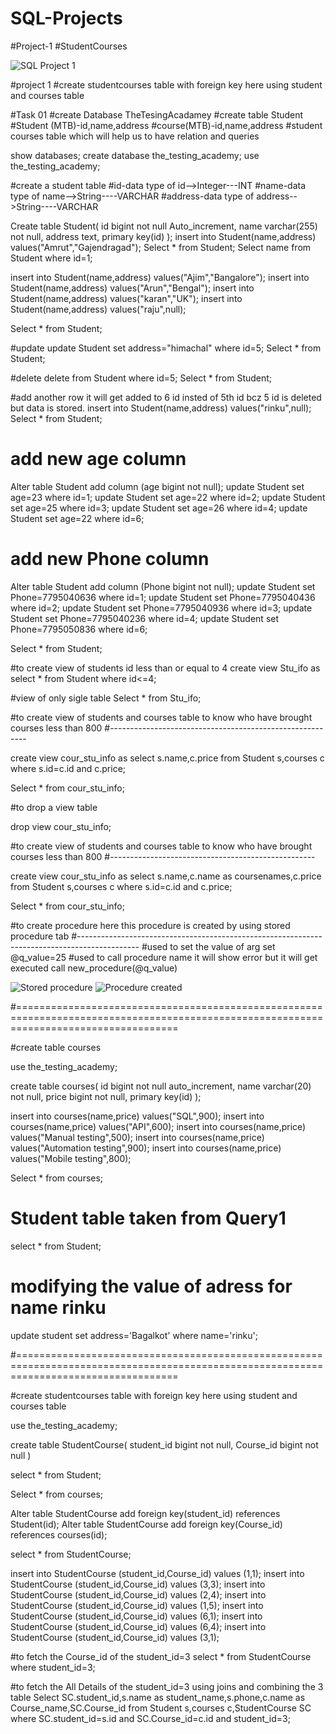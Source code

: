 # SQL-Projects

#Project-1 #StudentCourses 

![SQL Project 1](https://github.com/Aamrutraibagi/SQL-Projects/assets/120326509/4b897964-0e4f-47f7-b7e4-a818f9537dd7)

#project 1 #create studentcourses table with foreign key here using student and courses table

#Task 01 
#create Database TheTesingAcadamey
#create table Student
#Student (MTB)-id,name,address
#course(MTB)-id,name,address
#student courses table which will help us to have relation and queries

show databases;
create database the_testing_academy;
use the_testing_academy;

#create a student table
#id-data type of id-->Integer---INT
#name-data type of name-->String----VARCHAR
#address-data type of address-->String----VARCHAR

Create table Student(
id bigint not null Auto_increment,
name varchar(255) not null,
address text,
primary key(id)
);
insert into Student(name,address) values("Amrut","Gajendragad");
Select * from Student;
Select name from Student where id=1;

insert into Student(name,address) values("Ajim","Bangalore");
insert into Student(name,address) values("Arun","Bengal");
insert into Student(name,address) values("karan","UK");
insert into Student(name,address) values("raju",null);

Select * from Student;

#update
update Student set address="himachal" where id=5;
Select * from Student;

#delete
delete from Student where id=5;
Select * from Student;

#add another row it will get added to 6 id insted of 5th id bcz 5 id is deleted but data is stored.
insert into Student(name,address) values("rinku",null);
Select * from Student;

# add new age column

Alter table Student add column (age bigint not null);
update Student set age=23 where id=1;
update Student set age=22 where id=2;
update Student set age=25 where id=3;
update Student set age=26 where id=4;
update Student set age=22 where id=6;

# add new Phone column

Alter table Student add column (Phone bigint not null);
update Student set Phone=7795040636 where id=1;
update Student set Phone=7795040436 where id=2;
update Student set Phone=7795040936 where id=3;
update Student set Phone=7795040236 where id=4;
update Student set Phone=7795050836 where id=6;

Select * from Student;

#to create view of students id less than or equal to 4
create view Stu_ifo as
select * from Student where id<=4;

#view of only sigle table
Select * from Stu_ifo;


#to create view of students and courses table  to know who have brought courses less than 800
#---------------------------------------------------------

create view cour_stu_info as 
select s.name,c.price
from Student s,courses c
where s.id=c.id and c.price;

Select * from cour_stu_info;

#to drop a view table

drop view cour_stu_info;

#to create view of students and courses table  to know who have brought courses less than 800
#---------------------------------------------------

create view cour_stu_info as 
select s.name,c.name as coursenames,c.price
from Student s,courses c
where s.id=c.id and c.price;

Select * from cour_stu_info;

#to create procedure here this procedure is created by using stored procedure tab
#---------------------------------------------------------------------------------------------
#used to set the value of arg
set @q_value=25
#used to call procedure name it will show error but it will get executed
call new_procedure(@q_value)

![Stored procedure](https://github.com/Aamrutraibagi/SQL-Projects/assets/120326509/2f42e72f-cc12-4cd3-873f-8a261415d71e)
![Procedure created](https://github.com/Aamrutraibagi/SQL-Projects/assets/120326509/e98d7dc2-483d-4027-a04a-12879a217d78)


#========================================================================================================================================


#create table courses

use the_testing_academy;

create table courses(
id bigint not null auto_increment,
name varchar(20) not null,
price bigint not null,
primary key(id)
);


insert into courses(name,price) values("SQL",900);
insert into courses(name,price) values("API",600);
insert into courses(name,price) values("Manual testing",500);
insert into courses(name,price) values("Automation testing",900);
insert into courses(name,price) values("Mobile testing",800);

Select * from courses;

# Student table taken from Query1

select * from Student;

# modifying the value of adress for name rinku

update student set address='Bagalkot' where name='rinku';


#========================================================================================================================================


#create studentcourses table with foreign key here using student and courses table

use the_testing_academy;

create table StudentCourse(
student_id bigint not null,
Course_id bigint not null
)

select * from Student;

Select * from courses;

Alter table StudentCourse add foreign key(student_id) references Student(id);
Alter table StudentCourse add foreign key(Course_id) references courses(id);

select * from StudentCourse;

insert into StudentCourse (student_id,Course_id) values (1,1);
insert into StudentCourse (student_id,Course_id) values (3,3);
insert into StudentCourse (student_id,Course_id) values (2,4);
insert into StudentCourse (student_id,Course_id) values (1,5);
insert into StudentCourse (student_id,Course_id) values (6,1);
insert into StudentCourse (student_id,Course_id) values (6,4);
insert into StudentCourse (student_id,Course_id) values (3,1);

#to fetch the Course_id of the student_id=3
select * from StudentCourse where student_id=3;

#to fetch the All Details of the student_id=3 using joins and combining the 3 table
Select SC.student_id,s.name as student_name,s.phone,c.name as Course_name,SC.Course_id
from Student s,courses c,StudentCourse SC
where SC.student_id=s.id and SC.Course_id=c.id and student_id=3;











